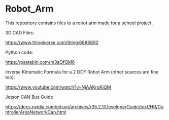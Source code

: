 # Robot_Arm

This repository contains files to a robot arm made for a school project.

3D CAD Files:

https://www.thingiverse.com/thing:6866892

Python code:

https://pastebin.com/m3aQfQM6

Inverse Kinematic Formula for a 2 DOF Robot Arm (other sources are fine too):

https://www.youtube.com/watch?v=NjAAKruKiQM

Jetson CAN Bus Guide

https://docs.nvidia.com/jetson/archives/r35.2.1/DeveloperGuide/text/HR/ControllerAreaNetworkCan.html
